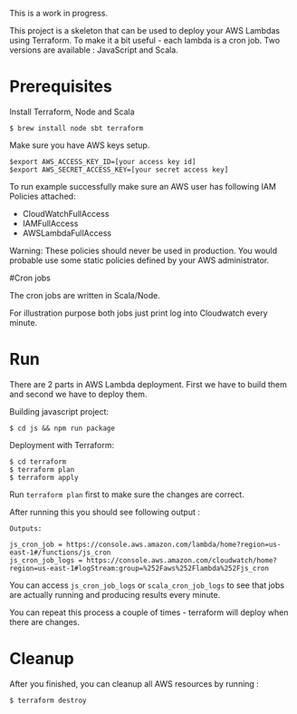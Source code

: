 This is a work in progress.

This project is a skeleton that can be used to deploy your AWS Lambdas using Terraform. 
To make it a bit useful - each lambda is a cron job.
Two versions are available : JavaScript and Scala.  
 
# Prerequisites
Install Terraform, Node and Scala

    $ brew install node sbt terraform
    
Make sure you have AWS keys setup. 

    $export AWS_ACCESS_KEY_ID=[your access key id]
    $export AWS_SECRET_ACCESS_KEY=[your secret access key]
  
To run example successfully make sure an AWS user has following IAM Policies attached: 
* CloudWatchFullAccess
* IAMFullAccess
* AWSLambdaFullAccess

Warning: These policies should never be used in production. You would probable use some static policies defined by your AWS administrator. 

#Cron jobs

The cron jobs are written in Scala/Node. 

For illustration purpose both jobs just print log into Cloudwatch every minute.

# Run 

There are 2 parts in AWS Lambda deployment. First we have to build them and second we have to deploy them.

Building javascript project: 

    $ cd js && npm run package
 
Deployment with Terraform: 

    $ cd terraform 
    $ terraform plan 
    $ terraform apply


Run `terraform plan` first to make sure the changes are correct.

After running this you should see following output :
```
Outputs:

js_cron_job = https://console.aws.amazon.com/lambda/home?region=us-east-1#/functions/js_cron
js_cron_job_logs = https://console.aws.amazon.com/cloudwatch/home?region=us-east-1#logStream:group=%252Faws%252Flambda%252Fjs_cron

```
You can access `js_cron_job_logs` or `scala_cron_job_logs` to see that jobs are actually running and producing results every minute.

You can repeat this process a couple of times - terraform will deploy when there are changes. 

# Cleanup

After you finished, you can cleanup all AWS resources by running : 

    $ terraform destroy

